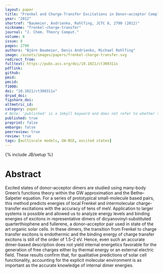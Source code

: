```yaml
---
layout: paper
title: "Frenkel and Charge-Transfer Excitations in Donor–acceptor Complexes from Many-Body Green’s Functions Theory"
year: "2012"
shortref: "Baumeier, Andrienko, Rohlfing, JCTC 8, 2790 (2012)"
nickname: "frenkel-charge-transfer"
journal: "J. Chem. Theory Comput."
volume: 8
issue: 8
pages: 2790 
authors: "Björn Baumeier, Denis Andrienko, Michael Rohlfing"
image: /assets/images/papers/frenkel-charge-transfer.svg
redirect_from: 
fulltext: https://pubs.acs.org/doi/10.1021/ct300311x
pdflink: 
github: 
pmid: 
pmcid: 
f1000: 
doi: "10.1021/ct300311x"
dryad_doi: 
figshare_doi: 
altmetric_id: 
category: paper
# Note: 'published' is a Jekyll keyword and does not refer to whether the paper is published, but rather to whether this Markdown should be part of the rendered site.
published: true
preprint: false
embargo: false	
peerreview: true
review: true
tags: [multiscale models, GW-BSE, excited states]
---
```

{% include JB/setup %}

# Abstract 

Excited states of donor–acceptor dimers are studied using many-body Green’s functions theory within the GW approximation and the Bethe–Salpeter equation. For a series of prototypical small-molecule based pairs, this method predicts energies of local Frenkel and intermolecular charge-transfer excitations with the accuracy of tens of meV. Application to larger systems is possible and allowed us to analyze energy levels and binding energies of excitons in representative dimers of dicyanovinyl-substituted quarterthiophene and fullerene, a donor–acceptor pair used in state of the art organic solar cells. In these dimers, the transition from Frenkel to charge transfer excitons is endothermic and the binding energy of charge transfer excitons is still of the order of 1.5–2 eV. Hence, even such an accurate dimer-based description does not yield internal energetics favorable for the generation of free charges either by thermal energy or an external electric field. These results confirm that, for qualitative predictions of solar cell functionality, accounting for the explicit molecular environment is as important as the accurate knowledge of internal dimer energies.